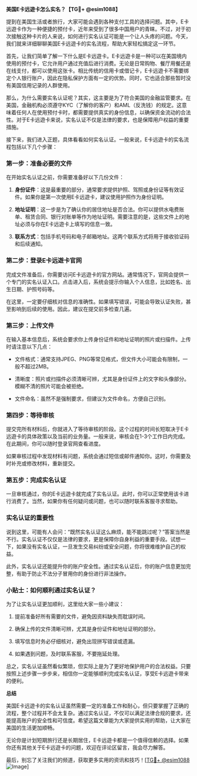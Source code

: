 **美国E卡远遊卡怎么实名？【TG💪+ @esim1088】**

提到在美国生活或者旅行，大家可能会遇到各种支付工具的选择问题。其中，E卡远遊卡作为一种便捷的预付卡，近年来受到了很多中国用户的青睐。不过，对于初次接触这种卡片的人来说，如何进行实名认证可能是一个让人头疼的问题。今天，我们就来详细聊聊美国E卡远遊卡的实名流程，帮助大家轻松搞定这一环节。

首先，让我们简单了解一下什么是E卡远遊卡。E卡远遊卡是一种可以在美国境内使用的预付卡，它允许用户通过充值后进行消费。无论是日常购物、餐厅用餐还是在线支付，都可以使用这张卡。相比传统的信用卡或借记卡，E卡远遊卡不需要绑定个人银行账户，因此在隐私保护方面有一定的优势。同时，它也适合那些暂时没有美国信用记录的人群使用。

那么，为什么需要实名认证呢？其实，这主要是为了符合美国的金融监管要求。在美国，金融机构必须遵守KYC（了解你的客户）和AML（反洗钱）的规定。这意味着任何人在使用预付卡时，都需要提供真实的身份信息，以确保资金流动的合法性。对于E卡远遊卡来说，实名认证不仅是法律的要求，也是保障用户权益的重要措施。

接下来，我们进入正题，具体看看如何实名认证。一般来说，E卡远遊卡的实名流程包括以下几个步骤：

### 第一步：准备必要的文件

在开始实名认证之前，你需要准备好以下几份文件：

1. **身份证件**：这是最重要的部分，通常要求提供护照、驾照或身份证等有效证件。如果你是第一次使用E卡远遊卡，建议使用护照作为身份证明。
   
2. **地址证明**：这一步是为了确认你的居住地址是否合法。你可以提供水电费账单、租赁合同、银行对账单等作为地址证明。需要注意的是，这些文件上的地址必须与你在E卡远遊卡上填写的信息一致。

3. **联系方式**：包括手机号码和电子邮箱地址。这两个联系方式将用于接收验证码和后续通知。

### 第二步：登录E卡远遊卡官网

完成文件准备后，你需要访问E卡远遊卡的官方网站。通常情况下，官网会提供一个专门的实名认证入口。点击进入后，系统会提示你输入个人信息，比如姓名、出生日期、护照号码等。

在这里，一定要仔细核对信息的准确性。如果填写错误，可能会导致认证失败，甚至影响到后续的使用。因此，建议在提交前多检查几遍。

### 第三步：上传文件

在输入基本信息后，系统会要求你上传身份证件和地址证明的照片或扫描件。上传时请注意以下几点：

- 文件格式：通常支持JPEG、PNG等常见格式，但文件大小可能会有限制，一般不超过2MB。
  
- 清晰度：照片或扫描件必须清晰可辨，尤其是身份证件上的文字和头像部分。模糊不清的照片可能会被拒绝。

- 文件命名：虽然不是强制要求，但建议为文件命名，方便自己识别。

### 第四步：等待审核

提交完所有材料后，你就进入了等待审核的阶段。这个过程的时间长短取决于E卡远遊卡的具体政策以及当前的业务量。一般来说，审核会在1-3个工作日内完成。在此期间，你可以随时登录官网查看进度。

如果审核过程中发现材料有问题，系统会通过短信或邮件通知你。这时，你需要及时补充或修改材料，重新提交。

### 第五步：完成实名认证

一旦审核通过，你的E卡远遊卡就完成了实名认证。此时，你可以正常使用该卡进行消费了。当然，如果你有任何疑问或问题，也可以随时联系客服寻求帮助。

### 实名认证的重要性

说到这里，可能有人会问：“既然实名认证这么麻烦，能不能跳过呢？”答案当然是不行。实名认证不仅仅是法律的要求，更是保障你自身利益的重要手段。试想一下，如果没有实名认证，一旦发生交易纠纷或安全问题，你将很难维护自己的权益。

此外，实名认证还能提升你的账户安全性。通过实名认证后，你的账户信息更加完整，有助于防止不法分子冒用你的身份进行非法操作。

### 小贴士：如何顺利通过实名认证？

为了让实名认证更加顺利，这里给大家一些小建议：

1. 提前准备好所有需要的文件，避免因资料缺失而耽误时间。
   
2. 确保上传的文件清晰可辨，尤其是身份证件和地址证明的部分。
   
3. 填写信息时务必仔细核对，避免出现拼写错误或遗漏。
   
4. 如果遇到问题，及时联系客服，不要拖延处理。

总之，实名认证虽然看似繁琐，但实际上是为了更好地保护用户的合法权益。只要按照上述步骤一步步来，相信你一定能够顺利完成实名认证，享受E卡远遊卡带来的便利。

**总结**

美国E卡远遊卡的实名认证虽然需要一定的准备工作和耐心，但只要掌握了正确的流程，整个过程并不会太复杂。通过实名认证，不仅可以满足法律合规的要求，还能提高账户的安全性和可信度。希望这篇文章能为大家提供实用的帮助，让大家在美国的生活更加顺畅。

无论你是计划短期旅行还是长期居住，E卡远遊卡都是一个值得信赖的选择。如果你还有其他关于E卡远遊卡的问题，欢迎在评论区留言，我会尽力解答。

最后，别忘了关注我们的频道，获取更多实用的资讯和技巧！[[TG💪+ @esim1088](https://t.me/s/esim1088) ![Image](https://i.postimg.cc/4NQfJmqS/Snipaste-2025-05-13-00-14-12.png)]